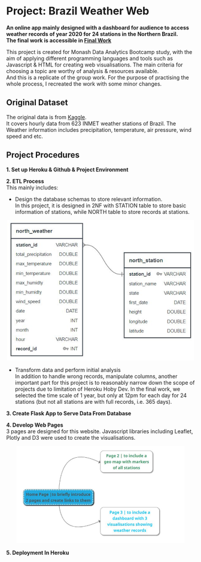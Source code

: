 # Project: Brazil Weather Web 
**An online app mainly designed with a dashboard for audience to access weather records of year 2020 for 24 stations in the Northern Brazil. 
<br/>The final work is accessible in [Final Work](https://monashbootcamp-project2.herokuapp.com)**

This project is created for Monash Data Analytics Bootcamp study, with the aim of applying different programming languages and tools such as Javascript & HTML for creating web visualisations. The main criteria for choosing a topic are worthy of analysis & resources available. 
<br/>And this is a replicate of the group work. For the purpose of practising the whole process, I recreated the work with some minor changes. 

## Original Dataset
The original data is from [Kaggle](https://www.kaggle.com/datasets/PROPPG-PPG/hourly-weather-surface-brazil-southeast-region).
<br/>It covers hourly data from 623 INMET weather stations of Brazil. The Weather information includes precipitation, temperature, air pressure, wind speed and etc.

## Project Procedures
**1. Set up Heroku & Github & Project Environment**

**2. ETL Process**
<br/>This mainly includes:
* Design the database schemas to store relevant information. 
<br/>In this project, it is designed in 2NF with STATION table to store basic information of stations, while NORTH table to store records at stations.
<p align="center">
    <img width="500" src="https://github.com/MZt92-ui/Project-3-Local/blob/main/ETL/database/erd_diagram.JPG">
</p>

* Transform data and perform initial analysis
<br/>In addition to handle wrong records, manipulate columns, another important part for this project is to reasonably narrow down the scope of projects due to limitation of Heroku Hoby Dev. In the final work, we selected the time scale of 1 year, but only at 12pm for each day for 24 stations (but not all stations are with full records, i.e. 365 days). 

**3. Create Flask App to Serve Data From Database**

**4. Develop Web Pages**
<br/>3 pages are designed for this website. Javascript libraries including Leaflet, Plotly and D3 were used to create the visualisations.
<p align="center">
    <img width="450" src="https://github.com/MZt92-ui/Project-3-Local/blob/main/other/web%20structure.JPG">
</p>

**5. Deployment In Heroku**




